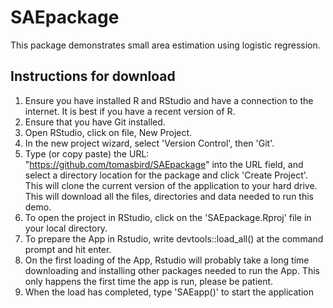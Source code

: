 # SAEpackage
This package demonstrates small area estimation using logistic regression.

## Instructions for download
1. Ensure you have installed R and RStudio and have a connection to the internet. It is best if you have a recent version of R.
2. Ensure that you have Git installed.
3. Open RStudio, click on file, New Project. 
4. In the new project wizard, select 'Version Control', then 'Git'.
5.  Type (or copy paste) the URL: "https://github.com/tomasbird/SAEpackage" into the URL field, and select a directory location for the package and click 'Create Project'. This will clone the current version of the application to your hard drive.  This will download all the files, directories and data needed to run this demo.
6. To open the project in RStudio,  click on the 'SAEpackage.Rproj' file in your local directory.
7. To prepare the App in Rstudio, write devtools::load_all() at the command prompt and hit enter.
8. On the first loading of the App,  Rstudio will probably take a long time downloading and installing other packages needed to run the App.  This only happens the first time the app is run, please be patient.
9. When the load has completed, type 'SAEapp()' to start the application
